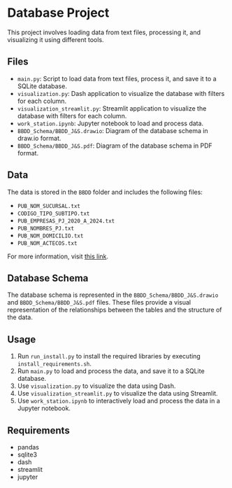 # Database Project

This project involves loading data from text files, processing it, and visualizing it using different tools.

## Files

- `main.py`: Script to load data from text files, process it, and save it to a SQLite database.
- `visualization.py`: Dash application to visualize the database with filters for each column.
- `visualization_streamlit.py`: Streamlit application to visualize the database with filters for each column.
- `work_station.ipynb`: Jupyter notebook to load and process data.
- `BBDD_Schema/BBDD_J&S.drawio`: Diagram of the database schema in draw.io format.
- `BBDD_Schema/BBDD_J&S.pdf`: Diagram of the database schema in PDF format.

## Data

The data is stored in the `BBDD` folder and includes the following files:
- `PUB_NOM_SUCURSAL.txt`
- `CODIGO_TIPO_SUBTIPO.txt`
- `PUB_EMPRESAS_PJ_2020_A_2024.txt`
- `PUB_NOMBRES_PJ.txt`
- `PUB_NOM_DOMICILIO.txt`
- `PUB_NOM_ACTECOS.txt`

For more information, visit [this link](https://www.sii.cl/sobre_el_sii/nominapersonasjuridicas.html).

## Database Schema

The database schema is represented in the `BBDD_Schema/BBDD_J&S.drawio` and `BBDD_Schema/BBDD_J&S.pdf` files. These files provide a visual representation of the relationships between the tables and the structure of the data.

## Usage

1. Run `run_install.py` to install the required libraries by executing `install_requirements.sh`.
2. Run `main.py` to load and process the data, and save it to a SQLite database.
3. Use `visualization.py` to visualize the data using Dash.
4. Use `visualization_streamlit.py` to visualize the data using Streamlit.
5. Use `work_station.ipynb` to interactively load and process the data in a Jupyter notebook.

## Requirements

- pandas
- sqlite3
- dash
- streamlit
- jupyter
